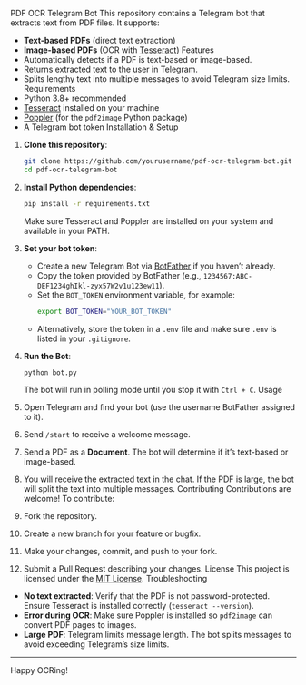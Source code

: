 PDF OCR Telegram Bot
This repository contains a Telegram bot that extracts text from PDF files. It supports:

- **Text-based PDFs** (direct text extraction)
- **Image-based PDFs** (OCR with [Tesseract](https://github.com/tesseract-ocr/tesseract))
Features
- Automatically detects if a PDF is text-based or image-based.
- Returns extracted text to the user in Telegram.
- Splits lengthy text into multiple messages to avoid Telegram size limits.
Requirements
- Python 3.8+ recommended
- [Tesseract](https://github.com/tesseract-ocr/tesseract) installed on your machine
- [Poppler](https://poppler.freedesktop.org/) (for the `pdf2image` Python package)
- A Telegram bot token
Installation & Setup
1. **Clone this repository**:
   ```bash
   git clone https://github.com/yourusername/pdf-ocr-telegram-bot.git
   cd pdf-ocr-telegram-bot
   ```

2. **Install Python dependencies**:
   ```bash
   pip install -r requirements.txt
   ```
   Make sure Tesseract and Poppler are installed on your system and available in your PATH.

3. **Set your bot token**:
   - Create a new Telegram Bot via [BotFather](https://core.telegram.org/bots#3-how-do-i-create-a-bot) if you haven’t already.
   - Copy the token provided by BotFather (e.g., `1234567:ABC-DEF1234ghIkl-zyx57W2v1u123ew11`).
   - Set the `BOT_TOKEN` environment variable, for example:
     ```bash
     export BOT_TOKEN="YOUR_BOT_TOKEN"
     ```
   - Alternatively, store the token in a `.env` file and make sure `.env` is listed in your `.gitignore`.

4. **Run the Bot**:
   ```bash
   python bot.py
   ```
   The bot will run in polling mode until you stop it with `Ctrl + C`.
Usage
1. Open Telegram and find your bot (use the username BotFather assigned to it).
2. Send `/start` to receive a welcome message.
3. Send a PDF as a **Document**. The bot will determine if it’s text-based or image-based.
4. You will receive the extracted text in the chat. If the PDF is large, the bot will split the text into multiple messages.
Contributing
Contributions are welcome! To contribute:

1. Fork the repository.
2. Create a new branch for your feature or bugfix.
3. Make your changes, commit, and push to your fork.
4. Submit a Pull Request describing your changes.
License
This project is licensed under the [MIT License](LICENSE).
Troubleshooting
- **No text extracted**: Verify that the PDF is not password-protected. Ensure Tesseract is installed correctly (`tesseract --version`).
- **Error during OCR**: Make sure Poppler is installed so `pdf2image` can convert PDF pages to images.
- **Large PDF**: Telegram limits message length. The bot splits messages to avoid exceeding Telegram’s size limits.

---

Happy OCRing!
